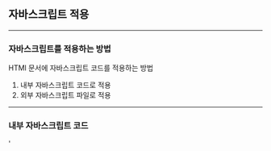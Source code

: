 ## 자바스크립트 적용
---
### 자바스크립트를 적용하는 방법

HTMl 문서에 자바스크립트 코드를 적용하는 방법

1. 내부 자바스크립트 코드로 적용
2. 외부 자바스크립트 파일로 적용

---

### 내부 자바스크립트 코드

'<script>' 코드를 사용해 적용가능하다

(문법)

      <script>
        
        document.getElementById("text").innerHTML = "여러분을 환영합니다";
          
      </script>
  
  이렇게 삽입된 자바스크립트 코드는 HTML문서의 <head>나 <body> 태그, 또는 양쪽 모두에 위치할 수 있다
  
( <head>태그 속의 자바스크립트 코드 예제)
  
       <head>
          <meta charset="UTF8">
          <title>JavaScript Apply</title>
          <script>
              function printData() {
                  document.getElementById("date").innerHTML = Date();
              }
          </script>
       </head>

( <body>태그 속의 자바스크립트 코드 예제)
      
      <body>
           <p>자바스크립트를 이용하면 날짜와 시간에도 쉽게 접근가능 </p>
           <button onclick="printDate()">현재 날짜와 시간 표시!</button>
           <p id="date"></p>
           <script>
                 function printDate() {
                     documnet.getElementById("date").innerHTML = Date();
                 }
           </script>
      </body>
      
---
      
### 외부 자바스크립트 파일
      
자바스크립트 코드는 HTML문서의 내부뿐만 아니라 외부 파일로 생성하여 삽입도 가능하다

외부에 작성된 자바스크립트 파일은 .js 확장자를 사용한다
(적용법)
      
      [example.js]
      
      function printDate() {
         document.getElementById("date").innerHTML = Date();
      }
　　　　　　　　　　　　　　　　　　　　　　　　　　　　　　　　　　　　　　　　　　　
  
      <head>
          <meta charset="UTF8">
          <title>JavaScript Apply</title>
          <script src="/examples/media/example.js"></script>
      </head>
      
---
      
### 기본타입 
      
1. 숫자(number) 
      
      정수, 실수 구분없이 실수로 표현 / 매우 작거나 큰 단위는 e 표기법을 사용가능
      
      ex) 10, 10.0, 10e6, 10e-6
      
2. 문자열(string)
      
      큰따옴표, 작은따옴표로 둘러싸인 문자의 집합
      
      숫자와 문자열을 더해서 연결시킬 수 있다                   
      
3. 불리언(boolean)
      
      참(true)과 거짓(false)를 나타낸다
      
4. 심볼(symbol)
      
      ECNASCript6부터 새롭게 추가된 타입
      
      유일하고 변경할 수 없는 타입

* typeof 연산자
      
      피연산자의 타입을 반환하는 연산자
      
      ex) typeof 10; // number타입
      
5. undefined
      
      자바스크립트에서 null이란 object타입이며, 아직 값이 정해지지 않은 것을 의미한다
      
      undefined란 null과 달리 '타입'이 정해지지 않은 것을 의미한다
      
      초기화하지 않은 변수나 존재하지 않는 값에 접근할 때 반환한다
      ```
      ex)  var num; // 초기화하지 않았으므로 undefined를 반환한다
      
           typeof text; // 정의되지 않는 변수에 접근하면 undefined 값을 반환함
      ```
객체타입
      
6. 객체(object)
      
      자바스크립트의 기본 타입은 객체이다
      
      객체는 여러 프로퍼티(property)나 메소드(method)를 같은 이름으로 묶어놓은 일종의 집합체다
      ```
      ex) var dog = {name:"해피";age:3};
      
          document.getElementById("result").innerHTML = "강아지의 이름은 "+ dog.name + "이고, 나이는 " + dog.age + "살 입니다.";
      ```

      
      
      
    
